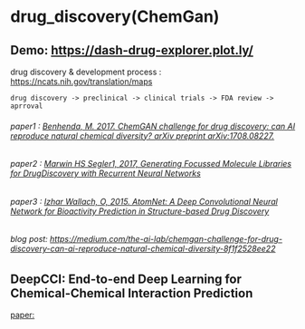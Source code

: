 # drug_discovery(ChemGan)

## Demo: https://dash-drug-explorer.plot.ly/
drug discovery & development process : https://ncats.nih.gov/translation/maps

    drug discovery -> preclinical -> clinical trials -> FDA review -> aprroval
    
 
###### paper1 : [Benhenda, M. 2017. ChemGAN challenge for drug discovery: can AI reproduce natural chemical diversity? arXiv preprint arXiv:1708.08227.](https://arxiv.org/abs/1708.08227)
###### paper2 : [Marwin HS Segler1, 2017, Generating Focussed Molecule Libraries for DrugDiscovery with Recurrent Neural Networks](https://arxiv.org/pdf/1701.01329v1.pdf)
###### paper3 : [Izhar Wallach, O, 2015. AtomNet: A Deep Convolutional Neural Network for Bioactivity Prediction in Structure-based Drug Discovery](https://arxiv.org/abs/1510.02855v1)
###### blog post: https://medium.com/the-ai-lab/chemgan-challenge-for-drug-discovery-can-ai-reproduce-natural-chemical-diversity-8f1f2528ee22



## DeepCCI: End-to-end Deep Learning for Chemical-Chemical Interaction Prediction

[paper:](https://arxiv.org/pdf/1704.08432.pdf)
